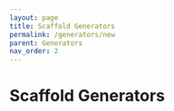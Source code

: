 ```yaml
---
layout: page
title: Scaffold Generators
permalink: /generators/new
parent: Generators
nav_order: 2
---
```

# Scaffold Generators
